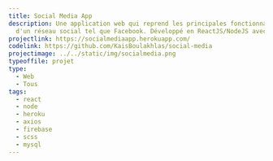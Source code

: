 ```yaml
---
title: Social Media App
description: Une application web qui reprend les principales fonctionnalités
  d'un réseau social tel que Facebook. Développé en ReactJS/NodeJS avec Mysql.
projectlink: https://socialmediaapp.herokuapp.com/
codelink: https://github.com/KaisBoulakhlas/social-media
projectimage: ../../static/img/socialmedia.png
typeoffile: projet
type:
  - Web
  - Tous
tags:
  - react
  - node
  - heroku
  - axios
  - firebase
  - scss
  - mysql
---
```

